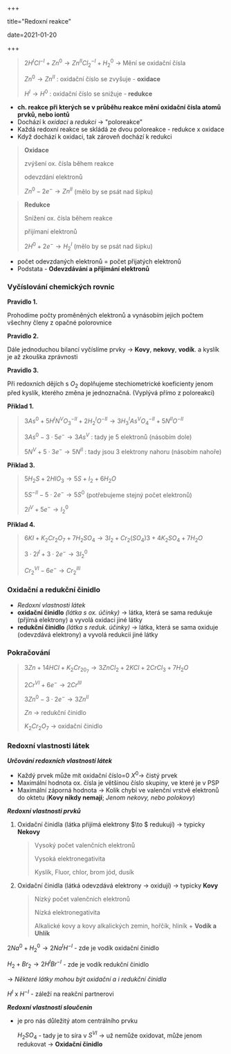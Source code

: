 +++

title="Redoxní reakce"

date=2021-01-20

+++

> $2H^ICl^{-I} + Zn^0 \to Zn^{II}Cl_2^{-I} + H_2^0$ $\to$ Mění se oxidační čísla <br>
>
> $Zn^0 \to Zn^{II}$ : oxidační číslo se zvyšuje - **oxidace** <br>
>
> $H^I \to H^0$ : oxidační číslo se snižuje - **redukce** <br>

- **ch. reakce při kterých se v průběhu reakce mění oxidační čísla atomů prvků, nebo iontů**
- Dochází k *oxidaci* a *redukci* $\to$ "poloreakce"
- Každá redoxní reakce se skládá ze dvou poloreakce - redukce x oxidace
- Když dochází k oxidaci, tak zároveň dochází k redukci

> **Oxidace** <br>
>
> zvýšení ox. čísla během reakce<br>
>
> odevzdání elektronů<br>
>
> $Zn^0 - 2e^- \to Zn^{II}$ (mělo by se psát nad šipku)

> **Redukce** <br>
>
> Snížení ox. čísla během reakce<br>
>
> přijímaní elektronů <br>
>
> $2H^0+ 2e^- \to H_2^I$ (mělo by se psát nad šipku)<br>

- počet odevzdaných elektronů = počet přijatých elektronů
- Podstata - **Odevzdávání a přijímání elektronů**

### Vyčíslování chemických rovnic

**Pravidlo 1.**<br>

Prohodíme počty proměněných elektronů a vynásobím jejich počtem všechny členy z opačné polorovnice <br>

**Pravidlo 2.**<br>

Dále jednoduchou bilancí vyčíslíme prvky $\to$ **Kovy**, **nekovy**, **vodík**. a kyslík je až zkouška zprávnosti<br>

**Pravidlo 3.**<br>

Při redoxních dějích s $O_2$ doplňujeme stechiometrické koeficienty jenom před kyslík, kterého změna je jednoznačná. (Vyplývá přímo z poloreakcí)



**Příklad 1.**

> $3As^0 + 5H^IN^VO^{-II}_3 + 2H^I_2O^{-II} \to 3H^I_3As^VO^{-II}_4 + 5N^{II}O^{-II}$ <br>
>
> $3As^0 - 3\cdot5e^- \to 3As^{V}$ : tady je 5 elektronů   (násobím dole) <br>
>
> $5N^V + 5\cdot3e^- \to 5N^{II}$ : tady jsou 3 elektrony nahoru (násobím nahoře) <br>

**Příklad 3.**

> $5H_2S + 2HIO_3 \to 5S + I_2 + 6H_2O$ <br>
>
> $5S^{-II}-5\cdot2e^-\to 5S^0$ (potřebujeme stejný počet elektronů) <br>
>
> $2I^V +5e^-\to I_2^0$ <br>

**Příklad 4.**

> $6KI+K_2Cr_2O_7 + 7H_2SO_4 \to 3I_2 + Cr_2(SO_4)3 + 4K_2SO_4 + 7H_2O$ <br>
>
>  $3\cdot2I^I + 3\cdot2e^- \to 3I^0_2$
>
> $Cr_2^{VI} -6e^- \to Cr_2^{III}$

### Oxidační a redukční činidlo

- *Redoxní vlastnosti látek*
- **oxidační činidlo** *(látka s ox. účinky)* $\to$ látka, která se sama redukuje (přjímá elektrony) a vyvolá oxidaci jiné látky
- **redukční činidlo** *(látka s reduk. účinky)* $\to$ látka, která se sama oxiduje (odevzdává elektrony) a vyvolá redukcii jiné látky

### Pokračování

>  $3Zn + 14HCl + K_2Cr_20_7 \to  3ZnCl_2 + 2KCl + 2CrCl_3 + 7H_2O$ <br>
>
> $2Cr^{VI} + 6e^- \to 2Cr^{III}$<br>
>
> $3Zn^0 - 3\cdot 2e^- \to 3Zn^{II}$
>
> $Zn$ $\to$ redukční činidlo
>
> $K_2Cr_2O_7$ $\to$ oxidační činidlo

### Redoxní vlastnosti látek

***Určování redoxních vlastností látek*** <br>

- Každý prvek může mít oxidační číslo=0 $X^0$$\to$ čistý prvek
- Maximální hodnota ox. čísla je většinou číslo skupiny, ve které je v PSP
- Maximální záporná hodnota $\to$ Kolik chybí ve valenční vrstvě elektronů do oktetu (**Kovy nikdy nemají**; *Jenom nekovy, nebo polokovy*)

***Redoxní vlastnosti prvků***

1. Oxidační činidla (látka přijímá elektrony $\to $ redukují) $\to$ typicky **Nekovy**

   > Vysoký počet valenčních elektronů <br>
   >
   > Vysoká elektronegativita <br>
   >
   > Kyslík, Fluor, chlor, brom jód, dusík

2. Oxidační činidla (látká odevzdává elektrony $\to$ oxidují) $\to$ typicky **Kovy**

   > Nízký počet valenčních elektronů <br>
   >
   > Nízká elektronegativita <br>
   >
   > Alkalické kovy a kovy alkalických zemin, hořčík, hliník  + **Vodík a Uhlík**

$2Na^0 + H^0_2 \to 2Na^IH^{-I}$  - zde je vodík oxidační činidlo<br>

$H_2 + Br_2 \to 2H^{I}Br^{-I}$ - zde je vodík redukční činidlo<br>

$\to$ *Některé látky mohou být oxidační a i redukční činidla* <br>

$H^I$ x $H^{-I}$ - záleží na reakční partnerovi



***Redoxní vlastnosti sloučenin***

- je pro nás důležitý atom centrálního prvku

  $H_2SO_4$ - tady je to síra v $S^{VI}$ $\to$ už nemůže oxidovat, může jenom redukovat $\to$ **Oxidační činidlo**


